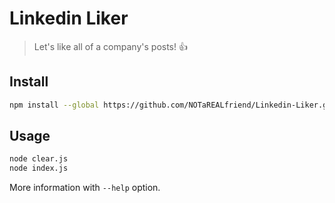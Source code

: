 # Linkedin Liker

> Let's like all of a company's posts! 👍

## Install

```bash
npm install --global https://github.com/NOTaREALfriend/Linkedin-Liker.git
```

## Usage

```bash
node clear.js
node index.js
```

More information with `--help` option.
